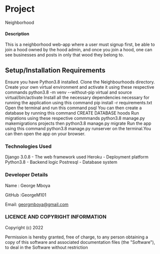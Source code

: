 # Project
Neighborhood

#### Description
This is a neighborhood web-app where a user must signup first, be able to join a hood owned by the hood admin, and once you join a hood, one can see businesses and posts in only that wood they belong to.
## Setup/Installation Requirements
Ensure you have Python3.8 installed.
Clone the Neighbourhoods directory.
Create your own virtual environment and activate it using these respective commands python3.8 -m venv --without-pip virtual and source virtual/bin/activate
Install all the necessary dependencies necessary for running the application using this command pip install -r requirements.txt
Open the terminal and run this command psql You can then create a database by running this command CREATE DATABASE hoods
Run migrations using these respective commmands python3.8 manage.py makemigrations projects then python3.8 manage.py migrate
Run the app using this command python3.8 manage.py runserver on the terminal.You can then open the app on your browser.

### Technologies Used
Django 3.0.8 - The web framework used
Heroku - Deployment platform
Python3.8 - Backend logic
Postresql - Database system

### Developer Details

Name : George Mboya

GitHub  :GeorgeM101


Email: georgmboya@gmail.com


### LICENCE AND COPYRIGHT INFORMATION
​Copyright (c) 2022

​Permission is hereby granted, free of charge, to any person obtaining a copy of this software and associated documentation files (the "Software"), to deal in the Software without restriction
